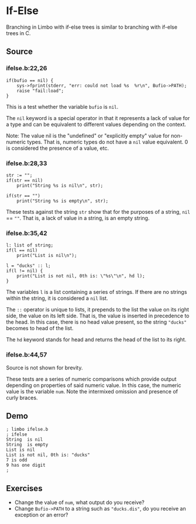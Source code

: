 # If-Else

Branching in Limbo with if-else trees is similar to branching with if-else trees in C. 

## Source

### ifelse.b:22,26

	if(bufio == nil) {
		sys->fprint(stderr, "err: could not load %s ­ %r\n", Bufio->PATH);
		raise "fail:load";
	}

This is a test whether the variable `bufio` is `nil`. 

The `nil` keyword is a special operator in that it represents a lack of value for a type and can be equivalent to different values depending on the context. 

Note: The value nil is the "undefined" or "explicitly empty" value for non-numeric types. That is, numeric types do not have a `nil` value equivalent. 0 is considered the presence of a value, etc. 

### ifelse.b:28,33

	str := "";
	if(str == nil)
		print("String %s is nil\n", str);

	if(str == "")
		print("String %s is empty\n", str);

These tests against the string `str` show that for the purposes of a string, `nil` == `""`. That is, a lack of value in a string, is an empty string. 

### ifelse.b:35,42

	l: list of string;
	if(l == nil)
		print("List is nil\n");

	l = "ducks" :: l;
	if(l != nil) {
		print("List is not nil, 0th is: \"%s\"\n", hd l);
	}

The variables `l` is a list containing a series of strings. If there are no strings within the string, it is considered a `nil` list. 

The `::` operator is unique to lists, it prepends to the list the value on its right side, the value on its left side. That is, the value is inserted in precedence to the head. In this case, there is no head value present, so the string `"ducks"` becomes to head of the list. 

The `hd` keyword stands for head and returns the head of the list to its right. 

### ifelse.b:44,57

Source is not shown for brevity.

These tests are a series of numeric comparisons which provide output depending on properties of said numeric value. In this case, the numeric value is the variable `num`. Note the intermixed omission and presence of curly braces. 

## Demo

	; limbo ifelse.b
	; ifelse
	String  is nil
	String  is empty
	List is nil
	List is not nil, 0th is: "ducks"
	7 is odd
	9 has one digit
	; 

## Exercises

- Change the value of `num`, what output do you receive?
- Change `Bufio->PATH` to a string such as `"ducks.dis"`, do you receive an exception or an error?
